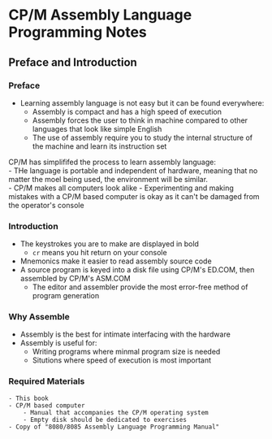 # CP/M Assembly Language Programming Notes
## Preface and Introduction

### Preface
- Learning assembly language is not easy but it can be found everywhere:
	- Assembly is compact and has a high speed of execution
	- Assembly forces the user to think in machine compared to other languages that look like simple English
	- The use of assembly require you to study the internal structure of the machine and learn its instruction set

CP/M has simplififed the process to learn assembly language:    
	- THe language is portable and independent of hardware, meaning that no matter the moel being used, the environment will be similar.    
	- CP/M makes all computers look alike
	- Experimenting and making mistakes with a CP/M based computer is okay as it can't be damaged from the operator's console

### Introduction
- The keystrokes you are to make are displayed in bold
	- `cr` means you hit return on your console
- Mnemonics make it easier to read assembly source code
- A source program is keyed into a disk file using CP/M's ED.COM, then assembled by CP/M's ASM.COM
	- The editor and assembler provide the most error-free method of program generation

### Why Assemble
- Assembly is the best for intimate interfacing with the hardware
- Assembly is useful for:
	- Writing programs where minmal program size is needed
   	- Situtions where speed of execution is most important
### Required Materials
	- This book
	- CP/M based computer
        - Manual that accompanies the CP/M operating system
        - Empty disk should be dedicated to exercises
	- Copy of "8080/8085 Assembly Language Programming Manual"
